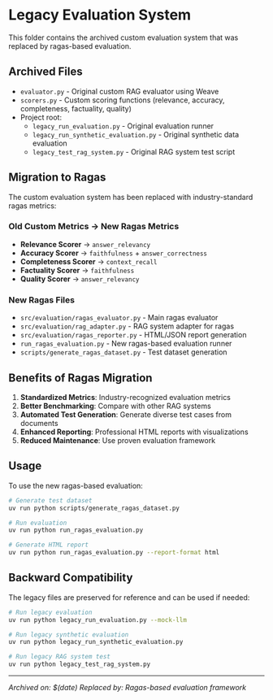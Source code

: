 # Legacy Evaluation System

This folder contains the archived custom evaluation system that was replaced by ragas-based evaluation.

## Archived Files

- `evaluator.py` - Original custom RAG evaluator using Weave
- `scorers.py` - Custom scoring functions (relevance, accuracy, completeness, factuality, quality)
- Project root:
  - `legacy_run_evaluation.py` - Original evaluation runner
  - `legacy_run_synthetic_evaluation.py` - Original synthetic data evaluation
  - `legacy_test_rag_system.py` - Original RAG system test script

## Migration to Ragas

The custom evaluation system has been replaced with industry-standard ragas metrics:

### Old Custom Metrics → New Ragas Metrics
- **Relevance Scorer** → `answer_relevancy`
- **Accuracy Scorer** → `faithfulness` + `answer_correctness`
- **Completeness Scorer** → `context_recall`
- **Factuality Scorer** → `faithfulness`
- **Quality Scorer** → `answer_relevancy`

### New Ragas Files
- `src/evaluation/ragas_evaluator.py` - Main ragas evaluator
- `src/evaluation/rag_adapter.py` - RAG system adapter for ragas
- `src/evaluation/ragas_reporter.py` - HTML/JSON report generation
- `run_ragas_evaluation.py` - New ragas-based evaluation runner
- `scripts/generate_ragas_dataset.py` - Test dataset generation

## Benefits of Ragas Migration

1. **Standardized Metrics**: Industry-recognized evaluation metrics
2. **Better Benchmarking**: Compare with other RAG systems
3. **Automated Test Generation**: Generate diverse test cases from documents
4. **Enhanced Reporting**: Professional HTML reports with visualizations
5. **Reduced Maintenance**: Use proven evaluation framework

## Usage

To use the new ragas-based evaluation:

```bash
# Generate test dataset
uv run python scripts/generate_ragas_dataset.py

# Run evaluation
uv run python run_ragas_evaluation.py

# Generate HTML report
uv run python run_ragas_evaluation.py --report-format html
```

## Backward Compatibility

The legacy files are preserved for reference and can be used if needed:

```bash
# Run legacy evaluation
uv run python legacy_run_evaluation.py --mock-llm

# Run legacy synthetic evaluation  
uv run python legacy_run_synthetic_evaluation.py

# Run legacy RAG system test
uv run python legacy_test_rag_system.py
```

---
*Archived on: $(date)*
*Replaced by: Ragas-based evaluation framework*